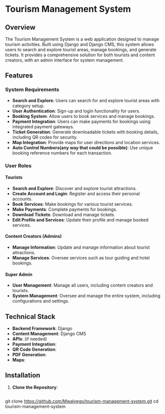 # Tourism Management System

## Overview

The Tourism Management System is a web application designed to manage tourism activities. Built using Django and Django CMS, this system allows users to search and explore tourist areas, manage bookings, and generate tickets. It provides a comprehensive solution for both tourists and content creators, with an admin interface for system management.

## Features

### System Requirements
- **Search and Explore**: Users can search for and explore tourist areas with category setup.
- **User Authentication**: Sign-up and login functionality for users.
- **Booking System**: Allow users to book services and manage bookings.
- **Payment Integration**: Users can make payments for bookings using integrated payment gateways.
- **Ticket Generation**: Generate downloadable tickets with booking details, including QR codes for security.
- **Map Integration**: Provide maps for user directions and location services.
- **Auto Control Numbers(any way that could be possible)**: Use unique booking reference numbers for each transaction.

### User Roles

#### Tourists
- **Search and Explore**: Discover and explore tourist attractions.
- **Create Account and Login**: Register and access their personal accounts.
- **Book Services**: Make bookings for various tourist services.
- **Make Payments**: Complete payments for bookings.
- **Download Tickets**: Download and manage tickets.
- **Edit Profile and Services**: Update their profile and manage booked services.

#### Content Creators (Admins)
- **Manage Information**: Update and manage information about tourist attractions.
- **Manage Services**: Oversee services such as tour guiding and hotel bookings.

#### Super Admin
- **User Management**: Manage all users, including content creators and tourists.
- **System Management**: Oversee and manage the entire system, including configurations and settings.

## Technical Stack

- **Backend Framework**: Django
- **Content Management**: Django CMS
- **APIs**: (if needed)
- **Payment Integration**: 
- **QR Code Generation**: 
- **PDF Generation**: 
- **Maps**: 

## Installation

1. **Clone the Repository**:
   ```bash
  git clone https://github.com/Mwalyego/tourism-management-system.git
  cd tourism-management-system

